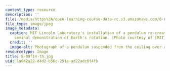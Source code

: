 ```yaml
---
content_type: resource
description: ''
file: /media/https%3A/open-learning-course-data-rc.s3.amazonaws.com/8-09-classical-mechanics-iii-fall-2014/1a042a22d4d2b56c251ead22adc6f4fb_8-09f14-th.jpg
file_type: image/jpeg
image_metadata:
  caption: MIT Lincoln Laboratory's installation of a pendulum re-creates Foucault's
    seminal demonstration of Earth's rotation. (Photo courtesy of [MIT Lincoln Laboratory](https://www.ll.mit.edu/).)
  credit: ''
  image-alt: Photograph of a pendulum suspended from the ceiling over a circular base.
resourcetype: Image
title: 8-09f14-th.jpg
uid: 1a042a22-d4d2-b56c-251e-ad22adc6f4fb
---
```

